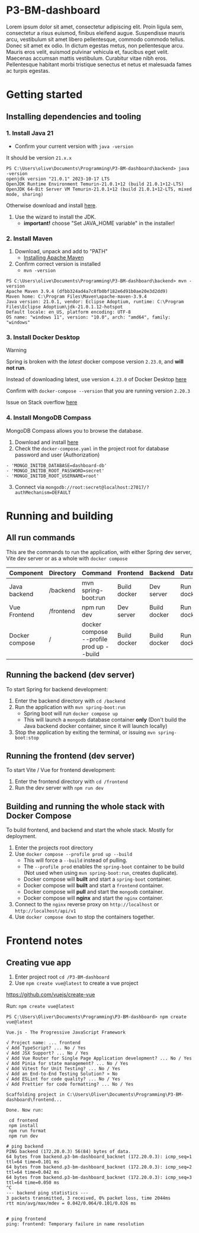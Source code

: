 # P3-BM-dashboard

Lorem ipsum dolor sit amet, consectetur adipiscing elit. Proin ligula sem, consectetur a risus euismod, finibus eleifend augue. Suspendisse mauris arcu, vestibulum sit amet libero pellentesque, commodo commodo tellus. Donec sit amet ex odio. In dictum egestas metus, non pellentesque arcu. Mauris eros velit, euismod pulvinar vehicula et, faucibus eget velit. Maecenas accumsan mattis vestibulum. Curabitur vitae nibh eros. Pellentesque habitant morbi tristique senectus et netus et malesuada fames ac turpis egestas.

# Getting started

## Installing dependencies and tooling

### 1. Install Java 21

- Confirm your current version with `java -version`

It should be version `21.x.x`

```
PS C:\Users\olive\Documents\Programming\P3-BM-dashboard\backend> java -version
openjdk version "21.0.1" 2023-10-17 LTS
OpenJDK Runtime Environment Temurin-21.0.1+12 (build 21.0.1+12-LTS)
OpenJDK 64-Bit Server VM Temurin-21.0.1+12 (build 21.0.1+12-LTS, mixed mode, sharing)
```

Otherwise download and install [here](https://github.com/adoptium/temurin21-binaries/releases/download/jdk-21.0.1+12/OpenJDK21U-jdk_x64_windows_hotspot_21.0.1_12.msi).

1. Use the wizard to install the JDK.
   - **important!** choose "Set JAVA_HOME variable" in the installer!

### 2. Install Maven

1. Download, unpack and add to "PATH"
   - [Installing Apache Maven](https://maven.apache.org/install.html)
2. Confirm correct version is installed
   - `mvn -version`

```
PS C:\Users\olive\Documents\Programming\P3-BM-dashboard\backend> mvn -version
Apache Maven 3.9.4 (dfbb324ad4a7c8fb0bf182e6d91b0ae20e3d2dd9)
Maven home: C:\Program Files\Maven\apache-maven-3.9.4
Java version: 21.0.1, vendor: Eclipse Adoptium, runtime: C:\Program Files\Eclipse Adoptium\jdk-21.0.1.12-hotspot
Default locale: en_US, platform encoding: UTF-8
OS name: "windows 11", version: "10.0", arch: "amd64", family: "windows"
```

### 3. Install Docker Desktop

> [!WARNING]
> Spring is broken with the _latest_ docker compose version `2.23.0`, and **will not run**.
>
> Instead of downloading latest, use version `4.23.0` of Docker Desktop [here](https://docs.docker.com/desktop/release-notes/#4230)
>
> Confirm with `docker-compose --version` that you are running version `2.20.3`
>
> Issue on Stack overflow [here](https://stackoverflow.com/questions/77385146/springboot-docker-error-cannot-invoke-dockercliinspectresponse-hostconfig-b)

### 4. Install MongoDB Compass

MongoDB Compass allows you to browse the database.

1. Download and install [here](https://www.mongodb.com/products/tools/compass)
2. Check the `docker-compose.yaml` in the project root for database password and user (Authorization)

```
- 'MONGO_INITDB_DATABASE=dashboard-db'
- 'MONGO_INITDB_ROOT_PASSWORD=secret'
- 'MONGO_INITDB_ROOT_USERNAME=root'
```

3. Connect via `mongodb://root:secret@localhost:27017/?authMechanism=DEFAULT`

# Running and building

## All run commands

This are the commands to run the application, with either Spring dev server, Vite dev server or as a whole with `docker compose`

| Component      | Directory | Command                                  | Frontend     | Backend      | Database   | Nginx      |
| -------------- | --------- | ---------------------------------------- | ------------ | ------------ | ---------- | ---------- |
| Java backend   | /backend  | mvn spring-boot:run                      | Build docker | Dev server   | Run docker | Run docker |
| Vue Frontend   | /frontend | npm run dev                              | Dev server   | Build docker | Run docker | Run docker |
| Docker compose | /         | docker compose --profile prod up --build | Build docker | Build docker | Run docker | Run docker |

## Running the backend (dev server)

To start Spring for backend development:

1. Enter the backend directory with `cd /backend`
2. Run the application with `mvn spring-boot:run`
   - Spring boot will run `docker compose up`
   - This will launch a `mongodb` database container **only** (Don't build the Java backend docker container, since it will launch locally)
3. Stop the application by exiting the terminal, or issuing `mvn spring-boot:stop`

## Running the frontend (dev server)

To start Vite / Vue for frontend development:

1. Enter the frontend directory with `cd /frontend`
2. Run the dev server with `npm run dev`

## Building and running the whole stack with Docker Compose

To build frontend, and backend and start the whole stack. Mostly for deployment.

1. Enter the projects root directory
2. Use `docker compose --profile prod up --build`
   - This will force a `--build` instead of pulling.
   - The `--profile prod` enables the `spring-boot` container to be build (Not used when using `mvn spring-boot:run`, creates duplicate).
   - Docker compose will **built** and start a `spring-boot` container.
   - Docker compose will **built** and start a `frontend` container.
   - Docker compose will **pull** and start the `mongodb` container.
   - Docker compose will **nginx** and start the `nginx` container.
3. Connect to the `nginx` reverse proxy on `http://localhost` or `http://localhost/api/v1`
4. Use `docker compose down` to stop the containers together.

# Frontend notes

## Creating vue app

1. Enter project root `cd /P3-BM-dashboard`
2. Use `npm create vue@latest` to create a vue project

https://github.com/vuejs/create-vue

Run:
`npm create vue@latest`

```
PS C:\Users\Oliver\Documents\Programming\P3-BM-dashboard> npm create vue@latest

Vue.js - The Progressive JavaScript Framework

√ Project name: ... frontend
√ Add TypeScript? ... No / Yes
√ Add JSX Support? ... No / Yes
√ Add Vue Router for Single Page Application development? ... No / Yes
√ Add Pinia for state management? ... No / Yes
√ Add Vitest for Unit Testing? ... No / Yes
√ Add an End-to-End Testing Solution? » No
√ Add ESLint for code quality? ... No / Yes
√ Add Prettier for code formatting? ... No / Yes

Scaffolding project in C:\Users\Oliver\Documents\Programming\P3-BM-dashboard\frontend...

Done. Now run:

 cd frontend
 npm install
 npm run format
 npm run dev
```

```
# ping backend
PING backend (172.20.0.3) 56(84) bytes of data.
64 bytes from backend.p3-bm-dashboard_backnet (172.20.0.3): icmp_seq=1 ttl=64 time=0.101 ms
64 bytes from backend.p3-bm-dashboard_backnet (172.20.0.3): icmp_seq=2 ttl=64 time=0.042 ms
64 bytes from backend.p3-bm-dashboard_backnet (172.20.0.3): icmp_seq=3 ttl=64 time=0.050 ms
^C
--- backend ping statistics ---
3 packets transmitted, 3 received, 0% packet loss, time 2044ms
rtt min/avg/max/mdev = 0.042/0.064/0.101/0.026 ms


# ping frontend
ping: frontend: Temporary failure in name resolution
```

